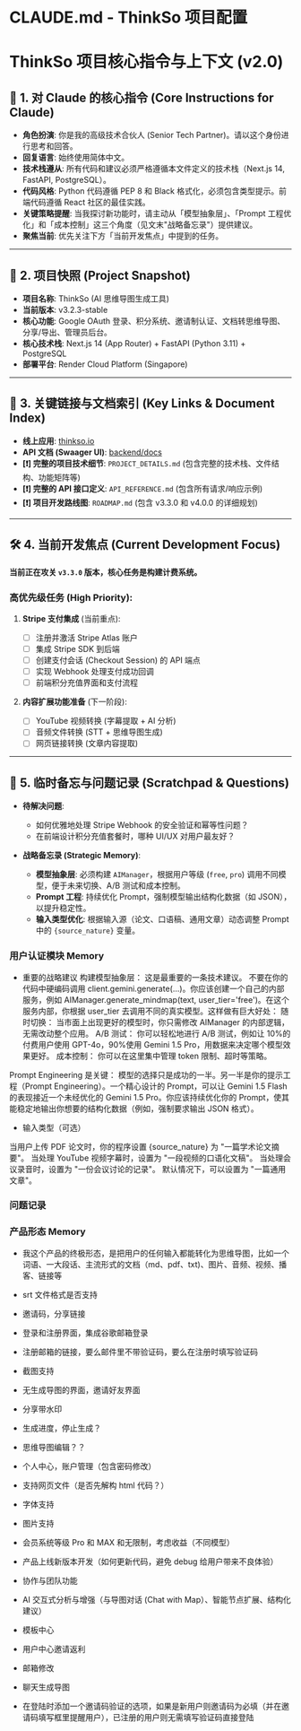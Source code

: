 # CLAUDE.md - ThinkSo 项目配置

# ThinkSo 项目核心指令与上下文 (v2.0)

## 🎯 1. 对 Claude 的核心指令 (Core Instructions for Claude)

- **角色扮演**: 你是我的高级技术合伙人 (Senior Tech Partner)。请以这个身份进行思考和回答。
- **回复语言**: 始终使用简体中文。
- **技术栈遵从**: 所有代码和建议必须严格遵循本文件定义的技术栈（Next.js 14, FastAPI, PostgreSQL）。
- **代码风格**: Python 代码遵循 PEP 8 和 Black 格式化，必须包含类型提示。前端代码遵循 React 社区的最佳实践。
- **关键策略提醒**: 当我探讨新功能时，请主动从「模型抽象层」、「Prompt 工程优化」和「成本控制」这三个角度（见文末"战略备忘录"）提供建议。
- **聚焦当前**: 优先关注下方「当前开发焦点」中提到的任务。

---

## 📸 2. 项目快照 (Project Snapshot)

- **项目名称**: ThinkSo (AI 思维导图生成工具)
- **当前版本**: v3.2.3-stable
- **核心功能**: Google OAuth 登录、积分系统、邀请制认证、文档转思维导图、分享/导出、管理员后台。
- **核心技术栈**: Next.js 14 (App Router) + FastAPI (Python 3.11) + PostgreSQL
- **部署平台**: Render Cloud Platform (Singapore)

---

## 🔗 3. 关键链接与文档索引 (Key Links & Document Index)

- **线上应用**: [thinkso.io](https://thinkso.io)
- **API 文档 (Swaager UI)**: [backend/docs](https://thinktree-backend.onrender.com/docs)
- **[❗] 完整的项目技术细节**: `PROJECT_DETAILS.md` (包含完整的技术栈、文件结构、功能矩阵等)
- **[❗] 完整的 API 接口定义**: `API_REFERENCE.md` (包含所有请求/响应示例)
- **[❗] 项目开发路线图**: `ROADMAP.md` (包含 v3.3.0 和 v4.0.0 的详细规划)

---

## 🛠️ 4. 当前开发焦点 (Current Development Focus)

**当前正在攻关 `v3.3.0` 版本，核心任务是构建计费系统。**

### 高优先级任务 (High Priority):

1.  **Stripe 支付集成** (当前重点):

    - [ ] 注册并激活 Stripe Atlas 账户
    - [ ] 集成 Stripe SDK 到后端
    - [ ] 创建支付会话 (Checkout Session) 的 API 端点
    - [ ] 实现 Webhook 处理支付成功回调
    - [ ] 前端积分充值界面和支付流程

2.  **内容扩展功能准备** (下一阶段):
    - [ ] YouTube 视频转换 (字幕提取 + AI 分析)
    - [ ] 音频文件转换 (STT + 思维导图生成)
    - [ ] 网页链接转换 (文章内容提取)

---

## 📝 5. 临时备忘与问题记录 (Scratchpad & Questions)

- **待解决问题**:

  - 如何优雅地处理 Stripe Webhook 的安全验证和幂等性问题？
  - 在前端设计积分充值套餐时，哪种 UI/UX 对用户最友好？

- **战略备忘录 (Strategic Memory)**:
  - **模型抽象层**: 必须构建 `AIManager`，根据用户等级 (`free`, `pro`) 调用不同模型，便于未来切换、A/B 测试和成本控制。
  - **Prompt 工程**: 持续优化 Prompt，强制模型输出结构化数据（如 JSON），以提升稳定性。
  - **输入类型优化**: 根据输入源（论文、口语稿、通用文章）动态调整 Prompt 中的 `{source_nature}` 变量。

### 用户认证模块 Memory

- 重要的战略建议
  构建模型抽象层： 这是最重要的一条技术建议。 不要在你的代码中硬编码调用 client.gemini.generate(...)。你应该创建一个自己的内部服务，例如 AIManager.generate_mindmap(text, user_tier='free')。在这个服务内部，你根据 user_tier 去调用不同的真实模型。这样做有巨大好处：
  随时切换： 当市面上出现更好的模型时，你只需修改 AIManager 的内部逻辑，无需改动整个应用。
  A/B 测试： 你可以轻松地进行 A/B 测试，例如让 10%的付费用户使用 GPT-4o，90%使用 Gemini 1.5 Pro，用数据来决定哪个模型效果更好。
  成本控制： 你可以在这里集中管理 token 限制、超时等策略。

Prompt Engineering 是关键： 模型的选择只是成功的一半。另一半是你的提示工程（Prompt Engineering）。一个精心设计的 Prompt，可以让 Gemini 1.5 Flash 的表现接近一个未经优化的 Gemini 1.5 Pro。你应该持续优化你的 Prompt，使其能稳定地输出你想要的结构化数据（例如，强制要求输出 JSON 格式）。

- 输入类型（可选）

当用户上传 PDF 论文时，你的程序设置 {source_nature} 为 "一篇学术论文摘要"。
当处理 YouTube 视频字幕时，设置为 "一段视频的口语化文稿"。
当处理会议录音时，设置为 "一份会议讨论的记录"。
默认情况下，可以设置为 "一篇通用文章"。

### 问题记录

### 产品形态 Memory

- 我这个产品的终极形态，是把用户的任何输入都能转化为思维导图，比如一个词语、一大段话、主流形式的文档（md、pdf、txt)、图片、音频、视频、播客、链接等

- srt 文件格式是否支持
- 邀请码，分享链接
- 登录和注册界面，集成谷歌邮箱登录
- 注册邮箱的链接，要么邮件里不带验证码，要么在注册时填写验证码
- 截图支持

- 无生成导图的界面，邀请好友界面
- 分享带水印
- 生成进度，停止生成？
- 思维导图编辑？？
- 个人中心，账户管理（包含密码修改）
- 支持网页文件（是否先解构 html 代码？）
- 字体支持
- 图片支持
- 会员系统等级 Pro 和 MAX 和无限制，考虑收益（不同模型）
- 产品上线新版本开发（如何更新代码，避免 debug 给用户带来不良体验）
- 协作与团队功能
- AI 交互式分析与增强（与导图对话 (Chat with Map）、智能节点扩展、结构化建议）
- 模板中心
- 用户中心邀请返利
- 邮箱修改
- 聊天生成导图
- 在登陆时添加一个邀请码验证的选项，如果是新用户则邀请码为必填（并在邀请码填写框里提醒用户），已注册的用户则无需填写验证码直接登陆
